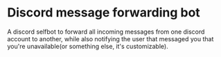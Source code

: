 # Discord message forwarding bot

A discord selfbot to forward all incoming messages from one discord account to another, while also notifying the user that messaged you that you're unavailable(or something else, it's customizable).
